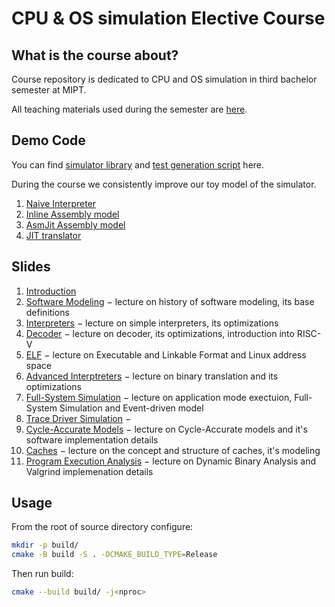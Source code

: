 # CPU & OS simulation Elective Course

## What is the course about?

Сourse repository is dedicated to CPU and OS simulation in third bachelor semester at MIPT.

All teaching materials used during the semester are [here](slides/).

## Demo Code

You can find [simulator library](lib/) and [test generation script](test/) here.

During the course we consistently improve our toy model of the simulator.

1. [Naive Interpreter](naive_interpreter/sim.cc)
2. [Inline Assembly model](inline_assembly/sim.cc)
3. [AsmJit Assembly model](asmjit_assembly/sim.cc)
4. [JIT translator](jit_translator/sim.cc)

## Slides

1. [Introduction](slides/00_Introduction.pdf)
2. [Software Modeling](slides/01_Software_Modeling.pdf) $-$ lecture on history of software modeling, its base definitions
3. [Interpreters](slides/02_Interpreters.pdf) $-$ lecture on simple interpreters, its optimizations
4. [Decoder](slides/03_Decoder.pdf) $-$ lecture on decoder, its optimizations, introduction into RISC-V
5. [ELF](slides/04_ELF.pdf) $-$ lecture on Executable and Linkable Format and Linux address space
6. [Advanced Interptreters](slides/05_Interpreter+.pdf) $-$ lecture on binary translation and its optimizations
7. [Full-System Simulation](slides/06_FSS.pdf) $-$ lecture on application mode exectuion, Full-System Simulation and Event-driven model
8. [Trace Driver Simulation](slides/07_TDS.pdf) $-$
9. [Cycle-Accurate Models](slides/08_CA_models.pdf) $-$ lecture on Cycle-Accurate models and it's software implementation details
10. [Caches](slides/09_Caches.pdf) $-$ lecture on the concept and structure of caches, it's modeling
11. [Program Execution Analysis](slides/10_Program_Execution_Analysis.pdf) $-$ lecture on Dynamic Binary Analysis and Valgrind implemenation details

## Usage

From the root of source directory configure:

```bash
mkdir -p build/
cmake -B build -S . -DCMAKE_BUILD_TYPE=Release
```

Then run build:

```bash
cmake --build build/ -j<nproc>
```
